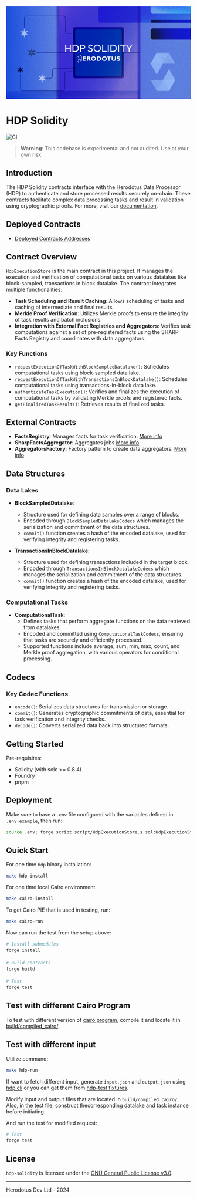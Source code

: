 ![](.github/readme.png)

# HDP Solidity

![CI](https://github.com/HerodotusDev/hdp-solidity/actions/workflows/test.yml/badge.svg)

> **Warning**: This codebase is experimental and not audited. Use at your own risk.

## Introduction

The HDP Solidity contracts interface with the Herodotus Data Processor (HDP) to authenticate and store processed results securely on-chain. These contracts facilitate complex data processing tasks and result in validation using cryptographic proofs. For more, visit our [documentation](https://docs.herodotus.dev/herodotus-docs/developers/herodotus-data-processor-hdp).

## Deployed Contracts

- [Deployed Contracts Addresses](https://docs.herodotus.dev/herodotus-docs/developers/herodotus-data-processor-hdp#contract-addresses)

## Contract Overview

`HdpExecutionStore` is the main contract in this project. It manages the execution and verification of computational tasks on various datalakes like block-sampled, transactions in block datalake. The contract integrates multiple functionalities:

- **Task Scheduling and Result Caching**: Allows scheduling of tasks and caching of intermediate and final results.
- **Merkle Proof Verification**: Utilizes Merkle proofs to ensure the integrity of task results and batch inclusions.
- **Integration with External Fact Registries and Aggregators**: Verifies task computations against a set of pre-registered facts using the SHARP Facts Registry and coordinates with data aggregators.

### Key Functions

- `requestExecutionOfTaskWithBlockSampledDatalake()`: Schedules computational tasks using block-sampled data lake.
- `requestExecutionOfTaskWithTransactionsInBlockDatalake()`: Schedules computational tasks using transactions-in-block data lake.
- `authenticateTaskExecution()`: Verifies and finalizes the execution of computational tasks by validating Merkle proofs and registered facts.
- `getFinalizedTaskResult()`: Retrieves results of finalized tasks.

## External Contracts

- **FactsRegistry**: Manages facts for task verification. [More info](https://github.com/starkware-libs/starkex-contracts/blob/master/scalable-dex/contracts/src/components/FactRegistry.sol)
- **SharpFactsAggregator**: Aggregates jobs [More info](https://github.com/HerodotusDev/offchain-evm-headers-processor/blob/main/solidity-verifier/src/SharpFactsAggregator.sol)
- **AggregatorsFactory**: Factory pattern to create data aggregators. [More info](https://github.com/HerodotusDev/offchain-evm-headers-processor/blob/main/solidity-verifier/src/AggregatorsFactory.sol)

## Data Structures

### Data Lakes

- **BlockSampledDatalake**:

  - Structure used for defining data samples over a range of blocks.
  - Encoded through `BlockSampledDatalakeCodecs` which manages the serialization and commitment of the data structures.
  - `commit()` function creates a hash of the encoded datalake, used for verifying integrity and registering tasks.

- **TransactionsInBlockDatalake**:
  - Structure used for defining transactions included in the target block.
  - Encoded through `TransactionsInBlockDatalakeCodecs` which manages the serialization and commitment of the data structures.
  - `commit()` function creates a hash of the encoded datalake, used for verifying integrity and registering tasks.

### Computational Tasks

- **ComputationalTask**:
  - Defines tasks that perform aggregate functions on the data retrieved from datalakes.
  - Encoded and committed using `ComputationalTaskCodecs`, ensuring that tasks are securely and efficiently processed.
  - Supported functions include average, sum, min, max, count, and Merkle proof aggregation, with various operators for conditional processing.

## Codecs

### Key Codec Functions

- `encode()`: Serializes data structures for transmission or storage.
- `commit()`: Generates cryptographic commitments of data, essential for task verification and integrity checks.
- `decode()`: Converts serialized data back into structured formats.

## Getting Started

Pre-requisites:

- Solidity (with solc >= 0.8.4)
- Foundry
- pnpm

## Deployment

Make sure to have a `.env` file configured with the variables defined in `.env.example`, then run:

```sh
source .env; forge script script/HdpExecutionStore.s.sol:HdpExecutionStoreDeployer --rpc-url $DEPLOY_RPC_URL --broadcast --verify -vvvv --via-ir
```

## Quick Start

For one time `hdp` binary installation:

```sh
make hdp-install
```

For one time local Cairo environment:

```sh
make cairo-install

```

To get Cairo PIE that is used in testing, run:

```sh
make cairo-run
```

Now can run the test from the setup above:

```sh
# Install submodules
forge install

# Build contracts
forge build

# Test
forge test
```

## Test with different Cairo Program

To test with different version of [cairo program](https://github.com/HerodotusDev/hdp-cairo), compile it and locate it in [build/compiled_cairo/](build/compiled_cairo/).

## Test with different input

Utilize command:

```sh
make hdp-run
```

If want to fetch different input, generate `input.json` and `output.json` using [hdp cli](https://github.com/HerodotusDev/hdp) or you can get them from [hdp-test fixtures](https://github.com/HerodotusDev/hdp-test/tree/main/fixtures).

Modify input and output files that are located in `build/compiled_cairo/`. Also, in the test file, construct thecorresponding datalake and task instance before initiating.

And run the test for modified request:

```sh
# Test
forge test
```

## License

`hdp-solidity` is licensed under the [GNU General Public License v3.0](./LICENSE).

---

Herodotus Dev Ltd - 2024
